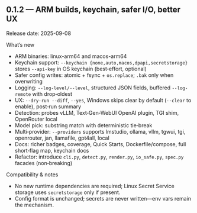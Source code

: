 ## 0.1.2 — ARM builds, keychain, safer I/O, better UX

Release date: 2025-09-08

What’s new
- ARM binaries: linux-arm64 and macos-arm64
- Keychain support: `--keychain {none,auto,macos,dpapi,secretstorage}` stores `--api-key` in OS keychain (best‑effort, optional)
- Safer config writes: atomic + fsync + `os.replace`; `.bak` only when overwriting
- Logging: `--log-level/--level`, structured JSON fields, buffered `--log-remote` with drop‑oldest
- UX: `--dry-run --diff`, `--yes`, Windows skips clear by default (`--clear` to enable), post‑run summary
- Detection: probes vLLM, Text‑Gen‑WebUI OpenAI plugin, TGI shim, OpenRouter local
- Model pick: substring match with deterministic tie‑break
- Multi‑provider: `--providers` supports lmstudio, ollama, vllm, tgwui, tgi, openrouter, jan, llamafile, gpt4all, local
- Docs: richer badges, coverage, Quick Starts, Dockerfile/compose, full short‑flag map, keychain docs
- Refactor: introduce `cli.py`, `detect.py`, `render.py`, `io_safe.py`, `spec.py` facades (non‑breaking)

Compatibility & notes
- No new runtime dependencies are required; Linux Secret Service storage uses `secretstorage` only if present.
- Config format is unchanged; secrets are never written—env vars remain the mechanism.
